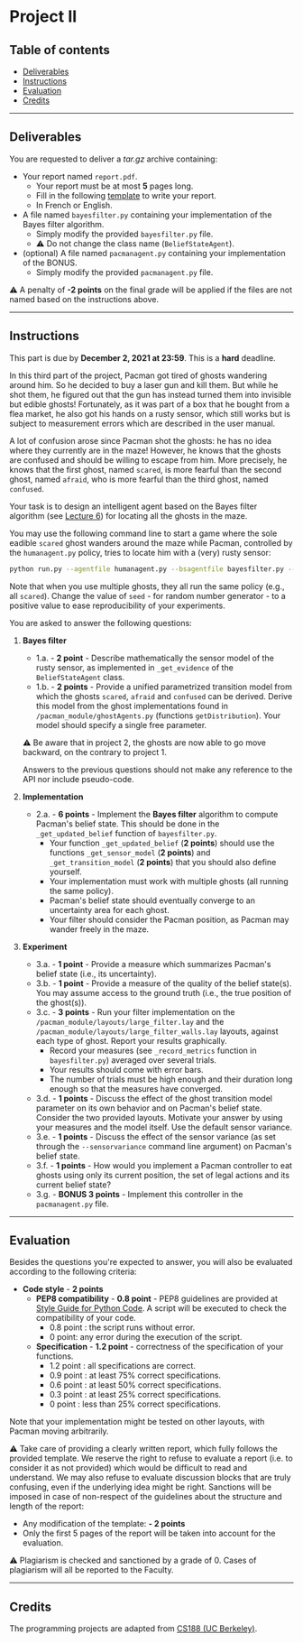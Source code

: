 
# Project II

## Table of contents

- [Deliverables](#deliverables)
- [Instructions](#instructions)
- [Evaluation](#evaluation)
- [Credits](#credits)

---

## Deliverables

You are requested to deliver a *tar.gz* archive containing:
 - Your report named `report.pdf`.
	 - Your report must be at most **5** pages long.
	 - Fill in the following [template](./template-project2.tex) to write your report.
	 - In French or English.
 - A file named `bayesfilter.py` containing your implementation of the Bayes filter algorithm.
     - Simply modify the provided `bayesfilter.py` file.
	 - :warning: Do not change the class name (`BeliefStateAgent`).
 - (optional) A file named `pacmanagent.py` containing your implementation of the BONUS.
     - Simply modify the provided `pacmanagent.py` file.

:warning: A penalty of **-2 points** on the final grade will be applied if the files are not named based on the instructions above.

---
## Instructions

This part is due by **December 2, 2021 at 23:59**. This is a **hard** deadline.

In this third part of the project, Pacman got tired of ghosts wandering around him. So he decided to buy a laser gun and kill them. But while he shot them, he figured out that the gun has instead turned them into invisible but edible ghosts! Fortunately, as it was part of a box that he bought from a flea market, he also got his hands on a rusty sensor, which still works but is subject to measurement errors which are described in the user manual.

A lot of confusion arose since Pacman shot the ghosts: he has no idea where they currently are in the maze! However, he knows that the ghosts are confused and should be willing to escape from him.
More precisely, he knows that the first ghost, named `scared`, is more fearful than the second ghost, named `afraid`, who is more fearful than the third ghost, named `confused`.

Your task is to design an intelligent agent based on the Bayes filter algorithm (see [Lecture 6](https://glouppe.github.io/info8006-introduction-to-ai/?p=lecture6.md)) for locating all the ghosts in the maze.

You may use the following command line to start a game where the sole eadible `scared` ghost wanders around the maze while Pacman, controlled by the `humanagent.py` policy, tries to locate him with a (very) rusty sensor:
```bash
python run.py --agentfile humanagent.py --bsagentfile bayesfilter.py --ghostagent scared --nghosts 1 --seed -1 --layout large_filter
```
Note that when you use multiple ghosts, they all run the same policy (e.g., all `scared`). Change the value of `seed` - for random number generator - to a positive value to ease reproducibility of your experiments.

You are asked to answer the following questions:

 1. **Bayes filter**
	 - 1.a. - **2 point** - Describe mathematically the sensor model of the rusty sensor, as implemented in `_get_evidence` of the `BeliefStateAgent` class.
	 - 1.b. - **2 points** - Provide a unified parametrized transition model from which the ghosts `scared`, `afraid` and `confused` can be derived. Derive this model from the ghost implementations found in `/pacman_module/ghostAgents.py` (functions `getDistribution`). Your model should specify a single free parameter.
     
     :warning: Be aware that in project 2, the ghosts are now able to go move backward, on the contrary to project 1.

    Answers to the previous questions should not make any reference to the API nor include pseudo-code.

 2. **Implementation**

 	- 2.a. - **6 points** - Implement the **Bayes filter** algorithm to compute Pacman's belief state. This should be done in the `_get_updated_belief` function of `bayesfilter.py`.
         - Your function `_get_updated_belief` (**2 points**) should use the functions `_get_sensor_model` (**2 points**) and `_get_transition_model` (**2 points**) that you should also define yourself.
 		 - Your implementation must work with multiple ghosts (all running the same policy).
 		 - Pacman's belief state should eventually converge to an uncertainty area for each ghost.
 		 - Your filter should consider the Pacman position, as Pacman may wander freely in the maze.

 3. **Experiment**

 	- 3.a. - **1 point** - Provide a measure which summarizes Pacman's belief state (i.e., its uncertainty).
 	- 3.b. - **1 point** - Provide a measure of the quality of the belief state(s). You may assume access to the ground truth (i.e., the true position of the ghost(s)).
 	- 3.c. - **3 points** - Run your filter implementation on the `/pacman_module/layouts/large_filter.lay` and the `/pacman_module/layouts/large_filter_walls.lay` layouts, against each type of ghost. Report your results graphically.
 		 - Record your measures (see `_record_metrics` function in `bayesfilter.py`) averaged over several trials.
 		 - Your results should come with error bars.
 		 - The number of trials must be high enough and their duration long enough so that the measures have converged.
 	- 3.d. - **1 points** - Discuss the effect of the ghost transition model parameter on its own behavior and on Pacman's belief state. Consider the two provided layouts. Motivate your answer by using your measures and the model itself. Use the default sensor variance.
 	- 3.e. - **1 points** - Discuss the effect of the sensor variance (as set through the `--sensorvariance` command line argument) on Pacman's belief state.
 	- 3.f. - **1 points** - How would you implement a Pacman controller to eat ghosts using only its current position, the set of legal actions and its current belief state?
 	- 3.g. - **BONUS 3 points** - Implement this controller in the `pacmanagent.py` file.

---

## Evaluation

Besides the questions you're expected to answer, you will also be evaluated according to the following criteria:

 - **Code style** - **2 points**
	 - **PEP8 compatibility** - **0.8 point** - PEP8 guidelines are provided at [Style Guide for Python Code](https://www.python.org/dev/peps/pep-0008/). A script will be executed to check the compatibility of your code.
		 - 0.8 point : the script runs without error.
		 - 0 point: any error during the execution of the script.
	 - **Specification** - **1.2 point** - correctness of the specification of your functions.
		- 1.2 point : all specifications are correct.
		- 0.9 point : at least 75% correct specifications.
		- 0.6 point : at least 50% correct specifications.
		- 0.3 point : at least 25% correct specifications.
		- 0 point : less than 25% correct specifications.

Note that your implementation might be tested on other layouts, with Pacman moving arbitrarily.

:warning: Take care of providing a clearly written report, which fully follows the provided template. We reserve the right to refuse to evaluate a report (i.e. to consider it as not provided) which would be difficult to read and understand. We may also refuse to evaluate discussion blocks that are truly confusing, even if the underlying idea might be right. Sanctions will be imposed in case of non-respect of the guidelines about the structure and length of the report:

 - Any modification of the template: **- 2 points**
 - Only the first 5 pages of the report will be taken into account for the evaluation.

:warning: Plagiarism is checked and sanctioned by a grade of 0. Cases of plagiarism will all be reported to the Faculty.

---

## Credits

The programming projects are adapted from [CS188 (UC Berkeley)](http://ai.berkeley.edu/project_overview.html).
